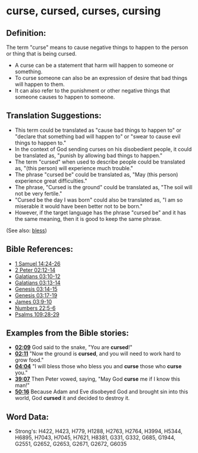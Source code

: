 # curse, cursed, curses, cursing #

## Definition: ##

The term "curse" means to cause negative things to happen to the person or thing that is being cursed.

* A curse can be a statement that harm will happen to someone or something.
* To curse someone can also be an expression of desire that bad things will happen to them.
* It can also refer to the punishment or other negative things that someone causes to happen to someone.

## Translation Suggestions: ##

* This term could be translated as "cause bad things to happen to" or "declare that something bad will happen to" or "swear to cause evil things to happen to."
* In the context of God sending curses on his disobedient people, it could be translated as, "punish by allowing bad things to happen."
* The term "cursed" when used to describe people could be translated as, "(this person) will experience much trouble."
* The phrase "cursed be" could be translated as, "May (this person) experience great difficulties."
* The phrase, "Cursed is the ground" could be translated as, "The soil will not be very fertile."
* "Cursed be the day I was born" could also be translated as, "I am so miserable it would have been better not to be born."
* However, if the target language has the phrase "cursed be" and it has the same meaning, then it is good to keep the same phrase.

(See also: [bless](bless.md))

## Bible References: ##

* [1 Samuel 14:24-26](rc://en/tn/help/1sa/14/24)
* [2 Peter 02:12-14](rc://en/tn/help/2pe/02/12)
* [Galatians 03:10-12](rc://en/tn/help/gal/03/10)
* [Galatians 03:13-14](rc://en/tn/help/gal/03/13)
* [Genesis 03:14-15](rc://en/tn/help/gen/03/14)
* [Genesis 03:17-19](rc://en/tn/help/gen/03/17)
* [James 03:9-10](rc://en/tn/help/jas/03/09)
* [Numbers 22:5-6](rc://en/tn/help/num/22/05)
* [Psalms 109:28-29](rc://en/tn/help/psa/109/028)

## Examples from the Bible stories: ##

* __[02:09](rc://en/tn/help/obs/02/09)__ God said to the snake, "You are __cursed__!"
* __[02:11](rc://en/tn/help/obs/02/11)__ "Now the ground is __cursed__, and you will need to work hard to grow food."
* __[04:04](rc://en/tn/help/obs/04/04)__ "I will bless those who bless you and __curse__  those who __curse__  you."
* __[39:07](rc://en/tn/help/obs/39/07)__ Then Peter vowed, saying, "May God __curse__  me if I know this man!"
* __[50:16](rc://en/tn/help/obs/50/16)__ Because Adam and Eve disobeyed God and brought sin into this world, God __cursed__  it and decided to destroy it.


## Word Data: ##

* Strong's: H422, H423, H779, H1288, H2763, H2764, H3994, H5344, H6895, H7043, H7045, H7621, H8381, G331, G332, G685, G1944, G2551, G2652, G2653, G2671, G2672, G6035
